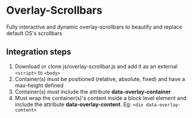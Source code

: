 # Overlay-Scrollbars
Fully interactive and dynamic overlay-scrollbars to beautify and replace default OS's scrollbars

## Integration steps
1. Download or clone js/overlay-scrollbar.js and add it as an external `<script>` to `<body>`
2. Container(s) must be positioned (relative, absolute, fixed) and have a max-height defined
3. Container(s) must include the attribute **data-overlay-container**
4. Must wrap the container(s)'s content inside a block level element and include the attribute **data-overlay-content**. Eg: `<div data-overlay-content>` 